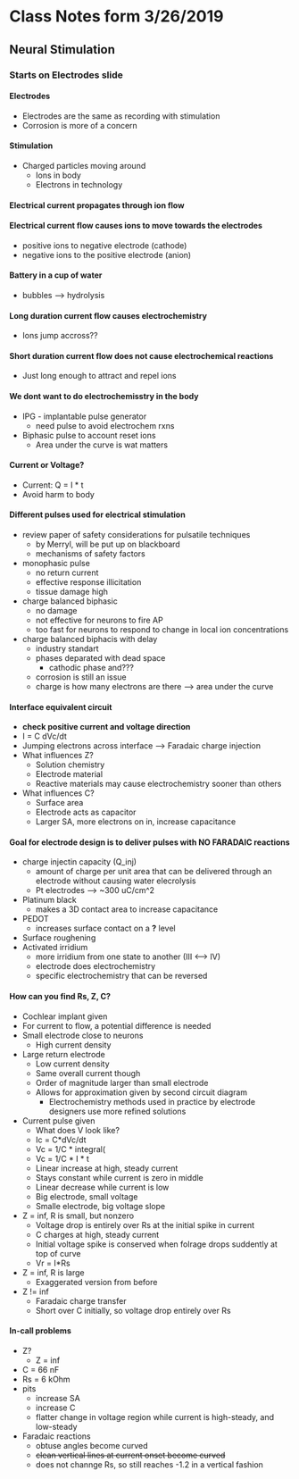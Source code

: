 # Class Notes form 3/26/2019
## Neural Stimulation
### Starts on Electrodes slide
#### Electrodes
* Electrodes are the same as recording with stimulation
* Corrosion is more of a concern
#### Stimulation
* Charged particles moving around
  * Ions in body
  * Electrons in technology
#### Electrical current propagates through ion flow
#### Electrical current flow causes ions to move towards the electrodes
* positive ions to negative electrode (cathode)
* negative ions to the positive electrode (anion)
#### Battery in a cup of water
* bubbles --> hydrolysis
#### Long duration current flow causes electrochemistry
* Ions jump accross??
#### Short duration current flow does not cause electrochemical reactions
* Just long enough to attract and repel ions
#### We dont want to do electrochemisstry in the body
* IPG - implantable pulse generator
  * need pulse to avoid electrochem rxns
* Biphasic pulse to account reset ions
  * Area under the curve is wat matters
#### Current or Voltage?
* Current: Q = I * t
* Avoid harm to body
#### Different pulses used for electrical stimulation
* review paper of safety considerations for pulsatile techniques
  * by Merryl, will be put up on blackboard
  * mechanisms of safety factors
* monophasic pulse
  * no return current
  * effective response illicitation
  * tissue damage high
* charge balanced biphasic
  * no damage
  * not effective for neurons to fire AP
  * too fast for neurons to respond to change in local ion concentrations
* charge balanced biphacis with delay
  * industry standart
  * phases deparated with dead space
    * cathodic phase and???
  * corrosion is still an issue
  * charge is how many electrons are there --> area under the curve
#### Interface equivalent circuit
* __check positive current and voltage direction__
* I = C dVc/dt
* Jumping electrons across interface --> Faradaic charge injection
* What influences Z?
  * Solution chemistry
  * Electrode material
  * Reactive materials may cause electrochemistry sooner than others
* What influences C?
  * Surface area
  * Electrode acts as capacitor
  * Larger SA, more electrons on in, increase capacitance
#### Goal for electrode design is to deliver pulses with NO FARADAIC reactions
* charge injectin capacity (Q_inj)
  * amount of charge per unit area that can be delivered through an electrode without causing water elecrolysis
  * Pt electrodes --> ~300 uC/cm^2
* Platinum black
  * makes a 3D contact area to increase capacitance
* PEDOT
  * increases surface contact on a __?__ level
* Surface roughening
* Activated irridium
  * more irridium from one state to another (III <--> IV)
  * electrode does electrochemistry
  * specific electrochemistry that can be reversed
#### How can you find Rs, Z, C?
* Cochlear implant given
* For current to flow, a potential difference is needed
* Small electrode close to neurons
  * High current density
* Large return electrode
  * Low current density
  * Same overall current though
  * Order of magnitude larger than small electrode
  * Allows for approximation given by second circuit diagram
    * Electrochemistry methods used in practice by electrode designers use more refined solutions
* Current pulse given
  * What does V look like?
  * Ic = C*dVc/dt
  * Vc = 1/C * integral(
  * Vc = 1/C * I * t
  * Linear increase at high, steady current
  * Stays constant while current is zero in middle
  * Linear decrease while current is low
  * Big electrode, small voltage
  * Smalle electrode, big voltage slope
* Z = inf, R is small, but nonzero
  * Voltage drop is entirely over Rs at the initial spike in current
  * C charges at high, steady current
  * Initial voltage spike is conserved when folrage drops suddently at top of curve
  * Vr = I*Rs
* Z = inf, R is large
  * Exaggerated version from before
* Z != inf
  * Faradaic charge transfer
  * Short over C initially, so voltage drop entirely over Rs
#### In-call problems
* Z?
  * Z = inf
* C = 66 nF
* Rs = 6 kOhm
* pits
  * increase SA
  * increase C
  * flatter change in voltage region while current is high-steady, and low-steady
* Faradaic reactions
  * obtuse angles become curved
  * ~~clean vertical lines at current onset become curved~~
  * does not channge Rs, so still reaches -1.2 in a vertical fashion
  
 
  
  



